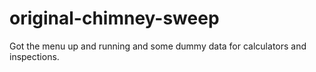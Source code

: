 original-chimney-sweep
======================
Got the menu up and running and some dummy data for calculators and inspections.
